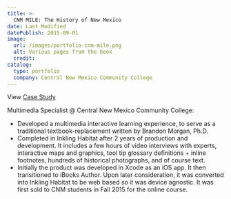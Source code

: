 ```yaml
---
title: >-
  CNM MILE: The History of New Mexico
date: Last Modified
datePublish: 2015-09-01
image:
  url: /images/portfolio-cnm-mile.png
  alt: Various pages from the book
  credit:
catalog:
  type: portfolio
  company: Central New Mexico Community College
---
```


View [Case Study](https://drive.google.com/file/d/1ohApFhBU5AXSLqtQmcDeu6Ta9r2gwjm3/view)

Multimedia Specialist @ Central New Mexico Community College:

- Developed a multimedia interactive learning experience, to serve as a traditional textbook-replacement written by Brandon Morgan, Ph.D.
- Completed in Inkling Habitat after 2 years of production and development. It includes a few hours of video interviews with experts, interactive maps and graphics, tool tip glossary definitions + inline footnotes, hundreds of historical photographs, and of course text.
- Initially the product was developed in Xcode as an iOS app. It then transitioned to iBooks Author. Upon later consideration, it was converted into Inkling Habitat to be web based so it was device agnostic. It was first sold to CNM students in Fall 2015 for the online course.
